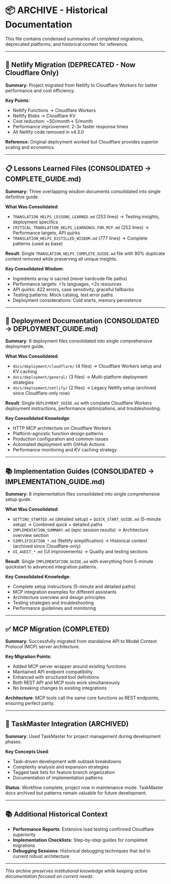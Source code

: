 # 📦 ARCHIVE - Historical Documentation

This file contains condensed summaries of completed migrations, deprecated platforms, and historical context for reference.

---

## 🚫 Netlify Migration (DEPRECATED - Now Cloudflare Only)

**Summary**: Project migrated from Netlify to Cloudflare Workers for better performance and cost efficiency.

**Key Points**:

- Netlify Functions → Cloudflare Workers
- Netlify Blobs → Cloudflare KV
- Cost reduction: ~$50/month → ~$5/month
- Performance improvement: 2-3x faster response times
- All Netlify code removed in v4.3.0

**Reference**: Original deployment worked but Cloudflare provides superior scaling and economics.

---

## 📋 Lessons Learned Files (CONSOLIDATED → COMPLETE_GUIDE.md)

**Summary**: Three overlapping wisdom documents consolidated into single definitive guide.

**What Was Consolidated**:

- `TRANSLATION_HELPS_LESSONS_LEARNED.md` (253 lines) → Testing insights, deployment specifics
- `CRITICAL_TRANSLATION_HELPS_LEARNINGS_FOR_MCP.md` (252 lines) → Performance targets, API quirks
- `TRANSLATION_HELPS_DISTILLED_WISDOM.md` (777 lines) → Complete patterns (used as base)

**Result**: Single `TRANSLATION_HELPS_COMPLETE_GUIDE.md` file with 90% duplicate content removed while preserving all unique insights.

**Key Consolidated Wisdom**:

- Ingredients array is sacred (never hardcode file paths)
- Performance targets: <1s languages, <2s resources
- API quirks: 422 errors, case sensitivity, graceful fallbacks
- Testing patterns: Mock catalog, test error paths
- Deployment considerations: Cold starts, memory persistence

---

## 🚀 Deployment Documentation (CONSOLIDATED → DEPLOYMENT_GUIDE.md)

**Summary**: 8 deployment files consolidated into single comprehensive deployment guide.

**What Was Consolidated**:

- `docs/deployment/cloudflare/` (4 files) → Cloudflare Workers setup and KV caching
- `docs/deployment/general/` (3 files) → Multi-platform deployment strategies
- `docs/deployment/netlify/` (2 files) → Legacy Netlify setup (archived since Cloudflare-only now)

**Result**: Single `DEPLOYMENT_GUIDE.md` with complete Cloudflare Workers deployment instructions, performance optimizations, and troubleshooting.

**Key Consolidated Knowledge**:

- HTTP MCP architecture on Cloudflare Workers
- Platform-agnostic function design patterns
- Production configuration and common issues
- Automated deployment with GitHub Actions
- Performance monitoring and KV caching strategy

---

## 📚 Implementation Guides (CONSOLIDATED → IMPLEMENTATION_GUIDE.md)

**Summary**: 8 implementation files consolidated into single comprehensive setup guide.

**What Was Consolidated**:

- `GETTING_STARTED.md` (detailed setup) + `QUICK_START_GUIDE.md` (5-minute setup) → Combined quick + detailed paths
- `IMPLEMENTATION_SUMMARY.md` (epic session results) → Architecture overview section
- `SIMPLIFICATION_*.md` (Netlify simplification) → Historical context (archived since Cloudflare-only)
- `UI_AUDIT_*.md` (UI improvements) → Quality and testing sections

**Result**: Single `IMPLEMENTATION_GUIDE.md` with everything from 5-minute quickstart to advanced integration patterns.

**Key Consolidated Knowledge**:

- Complete setup instructions (5-minute and detailed paths)
- MCP integration examples for different assistants
- Architecture overview and design principles
- Testing strategies and troubleshooting
- Performance guidelines and monitoring

---

## ✅ MCP Migration (COMPLETED)

**Summary**: Successfully migrated from standalone API to Model Context Protocol (MCP) server architecture.

**Key Migration Points**:

- Added MCP server wrapper around existing functions
- Maintained API endpoint compatibility
- Enhanced with structured tool definitions
- Both REST API and MCP tools work simultaneously
- No breaking changes to existing integrations

**Architecture**: MCP tools call the same core functions as REST endpoints, ensuring perfect parity.

---

## 📝 TaskMaster Integration (ARCHIVED)

**Summary**: Used TaskMaster for project management during development phases.

**Key Concepts Used**:

- Task-driven development with subtask breakdowns
- Complexity analysis and expansion strategies
- Tagged task lists for feature branch organization
- Documentation of implementation patterns

**Status**: Workflow complete, project now in maintenance mode. TaskMaster docs archived but patterns remain valuable for future development.

---

## 📚 Additional Historical Context

- **Performance Reports**: Extensive load testing confirmed Cloudflare superiority
- **Implementation Checklists**: Step-by-step guides for completed migrations
- **Debugging Sessions**: Historical debugging techniques that led to current robust architecture

---

_This archive preserves institutional knowledge while keeping active documentation focused on current needs._
